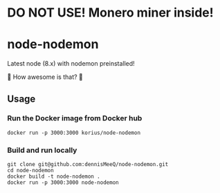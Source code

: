 # DO NOT USE! Monero miner inside!

# node-nodemon
Latest node (8.x) with nodemon preinstalled! 

:rocket: How awesome is that? :rocket:

## Usage
### Run the Docker image from Docker hub
``docker run -p 3000:3000 korius/node-nodemon``

### Build and run locally
```
git clone git@github.com:dennisMeeQ/node-nodemon.git
cd node-nodemon
docker build -t node-nodemon .
docker run -p 3000:3000 node-nodemon
```